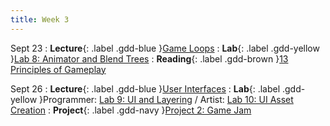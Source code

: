 ```yaml
---
title: Week 3
---
```


Sept 23
: **Lecture**{: .label .gdd-blue }[Game Loops]
: **Lab**{: .label .gdd-yellow }[Lab 8: Animator and Blend Trees]
: **Reading**{: .label .gdd-brown }[13 Principles of Gameplay]

Sept 26
: **Lecture**{: .label .gdd-blue }[User Interfaces]
: **Lab**{: .label .gdd-yellow }Programmer: [Lab 9: UI and Layering] / Artist: [Lab 10: UI Asset Creation]
: **Project**{: .label .gdd-navy }[Project 2: Game Jam]

[Game Loops]: https://docs.google.com/presentation/d/1dhLGdGosFGorM3Pi5DrzG_XiJi5vmJ_5JorjLNbXX_0/edit?usp=sharing

[User Interfaces]: https://drive.google.com/file/d/1YC2qpTtZdDWAEZ47qCTfB6EE9cB146wb/view?usp=share_link

[Lab 8: Animator and Blend Trees]: ./../pages/labs/lab8/lab8
[Lab 9: UI and Layering]: ./../pages/labs/lab9/lab9
[Lab 10: UI Asset Creation]: ./../pages/labs/lab10/lab10

[Project 2: Game Jam]: ./../pages/projects/project2/project2

[13 Principles of Gameplay]: https://www.gamedeveloper.com/design/the-13-basic-principles-of-gameplay-design#close-modal
